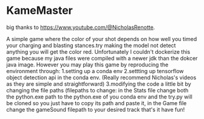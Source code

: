 # KameMaster
big thanks to https://www.youtube.com/@NicholasRenotte.

A simple game where the color of your shot depends on how well you timed your charging and blasting stances.try making the model not detect anything you will get the color red.
Unfortunately I couldn't dockerize this game because my java files were compiled with a newer jdk than the dokcer java image. However you may play this game by reproducing the environment through:
1.setting up a conda env
2.settting up tensorflow object detection api in the conda env. (Really recommend Nicholas's videos as they are simple and straightforward)
3.modifying the code a little bit by changing the file paths 
(filepaths to change: in the Stats file change both the python.exe path to the python.exe of you conda env and the try.py will be cloned so you just 
have to copy its path and paste it,
in the Game file change the gameSound filepath to your desired track
that's it have fun!

